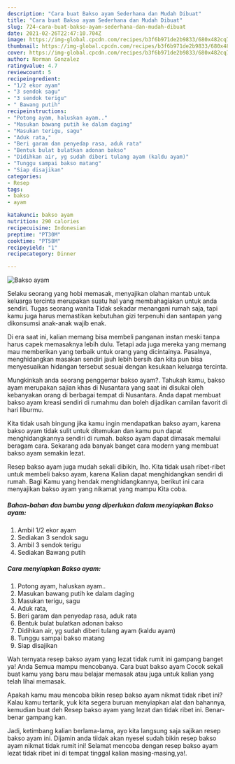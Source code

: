 ```yaml
---
description: "Cara buat Bakso ayam Sederhana dan Mudah Dibuat"
title: "Cara buat Bakso ayam Sederhana dan Mudah Dibuat"
slug: 724-cara-buat-bakso-ayam-sederhana-dan-mudah-dibuat
date: 2021-02-26T22:47:10.704Z
image: https://img-global.cpcdn.com/recipes/b3f6b971de2b9833/680x482cq70/bakso-ayam-foto-resep-utama.jpg
thumbnail: https://img-global.cpcdn.com/recipes/b3f6b971de2b9833/680x482cq70/bakso-ayam-foto-resep-utama.jpg
cover: https://img-global.cpcdn.com/recipes/b3f6b971de2b9833/680x482cq70/bakso-ayam-foto-resep-utama.jpg
author: Norman Gonzalez
ratingvalue: 4.7
reviewcount: 5
recipeingredient:
- "1/2 ekor ayam"
- "3 sendok sagu"
- "3 sendok terigu"
- " Bawang putih"
recipeinstructions:
- "Potong ayam, haluskan ayam.."
- "Masukan bawang putih ke dalam daging"
- "Masukan terigu, sagu"
- "Aduk rata,"
- "Beri garam dan penyedap rasa, aduk rata"
- "Bentuk bulat bulatkan adonan bakso"
- "Didihkan air, yg sudah diberi tulang ayam (kaldu ayam)"
- "Tunggu sampai bakso matang"
- "Siap disajikan"
categories:
- Resep
tags:
- bakso
- ayam

katakunci: bakso ayam 
nutrition: 290 calories
recipecuisine: Indonesian
preptime: "PT30M"
cooktime: "PT58M"
recipeyield: "1"
recipecategory: Dinner

---
```



![Bakso ayam](https://img-global.cpcdn.com/recipes/b3f6b971de2b9833/680x482cq70/bakso-ayam-foto-resep-utama.jpg)

Selaku seorang yang hobi memasak, menyajikan olahan mantab untuk keluarga tercinta merupakan suatu hal yang membahagiakan untuk anda sendiri. Tugas seorang  wanita Tidak sekadar menangani rumah saja, tapi kamu juga harus memastikan kebutuhan gizi terpenuhi dan santapan yang dikonsumsi anak-anak wajib enak.

Di era  saat ini, kalian memang bisa membeli panganan instan meski tanpa harus capek memasaknya lebih dulu. Tetapi ada juga mereka yang memang mau memberikan yang terbaik untuk orang yang dicintainya. Pasalnya, menghidangkan masakan sendiri jauh lebih bersih dan kita pun bisa menyesuaikan hidangan tersebut sesuai dengan kesukaan keluarga tercinta. 



Mungkinkah anda seorang penggemar bakso ayam?. Tahukah kamu, bakso ayam merupakan sajian khas di Nusantara yang saat ini disukai oleh kebanyakan orang di berbagai tempat di Nusantara. Anda dapat membuat bakso ayam kreasi sendiri di rumahmu dan boleh dijadikan camilan favorit di hari liburmu.

Kita tidak usah bingung jika kamu ingin mendapatkan bakso ayam, karena bakso ayam tidak sulit untuk ditemukan dan kamu pun dapat menghidangkannya sendiri di rumah. bakso ayam dapat dimasak memalui beragam cara. Sekarang ada banyak banget cara modern yang membuat bakso ayam semakin lezat.

Resep bakso ayam juga mudah sekali dibikin, lho. Kita tidak usah ribet-ribet untuk membeli bakso ayam, karena Kalian dapat menghidangkan sendiri di rumah. Bagi Kamu yang hendak menghidangkannya, berikut ini cara menyajikan bakso ayam yang nikamat yang mampu Kita coba.

<!--inarticleads1-->

##### Bahan-bahan dan bumbu yang diperlukan dalam menyiapkan Bakso ayam:

1. Ambil 1/2 ekor ayam
1. Sediakan 3 sendok sagu
1. Ambil 3 sendok terigu
1. Sediakan  Bawang putih




<!--inarticleads2-->

##### Cara menyiapkan Bakso ayam:

1. Potong ayam, haluskan ayam..
1. Masukan bawang putih ke dalam daging
1. Masukan terigu, sagu
1. Aduk rata,
1. Beri garam dan penyedap rasa, aduk rata
1. Bentuk bulat bulatkan adonan bakso
1. Didihkan air, yg sudah diberi tulang ayam (kaldu ayam)
1. Tunggu sampai bakso matang
1. Siap disajikan




Wah ternyata resep bakso ayam yang lezat tidak rumit ini gampang banget ya! Anda Semua mampu mencobanya. Cara buat bakso ayam Cocok sekali buat kamu yang baru mau belajar memasak atau juga untuk kalian yang telah lihai memasak.

Apakah kamu mau mencoba bikin resep bakso ayam nikmat tidak ribet ini? Kalau kamu tertarik, yuk kita segera buruan menyiapkan alat dan bahannya, kemudian buat deh Resep bakso ayam yang lezat dan tidak ribet ini. Benar-benar gampang kan. 

Jadi, ketimbang kalian berlama-lama, ayo kita langsung saja sajikan resep bakso ayam ini. Dijamin anda tiidak akan nyesel sudah bikin resep bakso ayam nikmat tidak rumit ini! Selamat mencoba dengan resep bakso ayam lezat tidak ribet ini di tempat tinggal kalian masing-masing,ya!.

